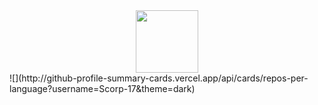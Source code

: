 <div id="header" align="center">
  <img src="https://media.giphy.com/media/M9gbBd9nbDrOTu1Mqx/giphy.gif" width="100"/>
</div>
![](http://github-profile-summary-cards.vercel.app/api/cards/repos-per-language?username=Scorp-17&theme=dark)
